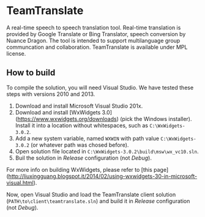 TeamTranslate
========================
A real-time speech to speech translation tool. Real-time translation is provided by Google Translate or Bing Translator, speech conversion by Nuance Dragon.
The tool is intended to support multilanguage group communcation and collaboration. TeamTranslate is available under MPL license.

How to build
------------------------
To compile the solution, you will need Visual Studio. We have tested these steps with versions 2010 and 2013.

1. Download and install Microsoft Visual Studio 201x.
2. Download and install [WxWidgets 3.0] (https://www.wxwidgets.org/downloads) (pick the Windows installer). Install it into a location without whitespaces, such as `C:\WxWidgets-3.0.2`.
3. Add a new system variable, named `WXWIN` with path value `C:\WxWidgets-3.0.2` (or whatever path was chosed before).
4. Open solution file located in `C:\WxWidgets-3.0.2\build\msw\wx_vc10.sln`.
5. Buil the solution in _Release_ configuration (not _Debug_).

For more info on building WxWidgets, please refer to [this page] (http://liuxingguang.blogspot.it/2014/02/using-wxwidgets-30-in-microsoft-visual.html).

Now, open Visual Studio and load the TeamTranslate client solution (`PATH\to\client\teamtranslate.sln`) and build it in _Release_ configuration (not _Debug_).
